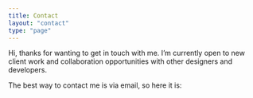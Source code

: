 ```yaml
---
title: Contact
layout: "contact"
type: "page"
---
```


Hi, thanks for wanting to get in touch with me. I’m currently open to new client work and collaboration opportunities with other designers and developers.

The best way to contact me is via email, so here it is:
